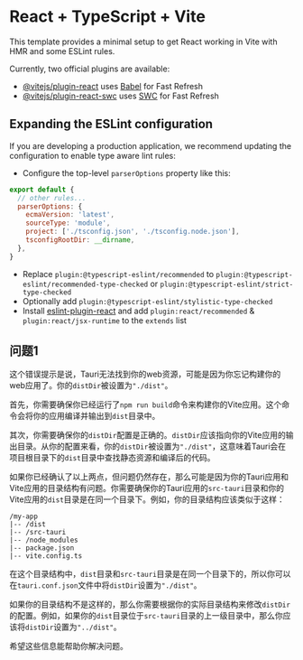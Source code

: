 # React + TypeScript + Vite

This template provides a minimal setup to get React working in Vite with HMR and some ESLint rules.

Currently, two official plugins are available:

- [@vitejs/plugin-react](https://github.com/vitejs/vite-plugin-react/blob/main/packages/plugin-react/README.md) uses [Babel](https://babeljs.io/) for Fast Refresh
- [@vitejs/plugin-react-swc](https://github.com/vitejs/vite-plugin-react-swc) uses [SWC](https://swc.rs/) for Fast Refresh

## Expanding the ESLint configuration

If you are developing a production application, we recommend updating the configuration to enable type aware lint rules:

- Configure the top-level `parserOptions` property like this:

```js
export default {
  // other rules...
  parserOptions: {
    ecmaVersion: 'latest',
    sourceType: 'module',
    project: ['./tsconfig.json', './tsconfig.node.json'],
    tsconfigRootDir: __dirname,
  },
}
```

- Replace `plugin:@typescript-eslint/recommended` to `plugin:@typescript-eslint/recommended-type-checked` or `plugin:@typescript-eslint/strict-type-checked`
- Optionally add `plugin:@typescript-eslint/stylistic-type-checked`
- Install [eslint-plugin-react](https://github.com/jsx-eslint/eslint-plugin-react) and add `plugin:react/recommended` & `plugin:react/jsx-runtime` to the `extends` list




## 问题1 

这个错误提示是说，Tauri无法找到你的web资源，可能是因为你忘记构建你的web应用了。你的`distDir`被设置为`"./dist"`。

首先，你需要确保你已经运行了`npm run build`命令来构建你的Vite应用。这个命令会将你的应用编译并输出到`dist`目录中。

其次，你需要确保你的`distDir`配置是正确的。`distDir`应该指向你的Vite应用的输出目录。从你的配置来看，你的`distDir`被设置为`"./dist"`，这意味着Tauri会在项目根目录下的`dist`目录中查找静态资源和编译后的代码。

如果你已经确认了以上两点，但问题仍然存在，那么可能是因为你的Tauri应用和Vite应用的目录结构有问题。你需要确保你的Tauri应用的`src-tauri`目录和你的Vite应用的`dist`目录是在同一个目录下。例如，你的目录结构应该类似于这样：

```
/my-app
|-- /dist
|-- /src-tauri
|-- /node_modules
|-- package.json
|-- vite.config.ts
```

在这个目录结构中，`dist`目录和`src-tauri`目录是在同一个目录下的，所以你可以在`tauri.conf.json`文件中将`distDir`设置为`"./dist"`。

如果你的目录结构不是这样的，那么你需要根据你的实际目录结构来修改`distDir`的配置。例如，如果你的`dist`目录位于`src-tauri`目录的上一级目录中，那么你应该将`distDir`设置为`"../dist"`。

希望这些信息能帮助你解决问题。